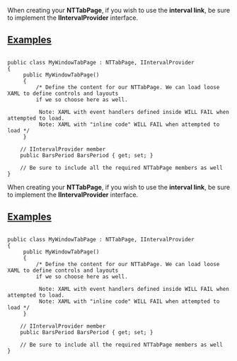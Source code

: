 When creating your **NTTabPage**, if you wish to use the **interval link**, be sure to implement the **IIntervalProvider** interface.

## [Examples](https://developer.ninjatrader.com/docs/desktop/iintervalprovider_interface\#examples)

```jsx-150469391 csharp

public class MyWindowTabPage : NTTabPage, IIntervalProvider
{
     public MyWindowTabPage()
     {
         /* Define the content for our NTTabPage. We can load loose XAML to define controls and layouts
         if we so choose here as well.

          Note: XAML with event handlers defined inside WILL FAIL when attempted to load.
          Note: XAML with "inline code" WILL FAIL when attempted to load */
     }

    // IIntervalProvider member
    public BarsPeriod BarsPeriod { get; set; }

    // Be sure to include all the required NTTabPage members as well
}

```

When creating your **NTTabPage**, if you wish to use the **interval link**, be sure to implement the **IIntervalProvider** interface.

## [Examples](https://developer.ninjatrader.com/docs/desktop/iintervalprovider_interface\#examples)

```jsx-150469391 csharp

public class MyWindowTabPage : NTTabPage, IIntervalProvider
{
     public MyWindowTabPage()
     {
         /* Define the content for our NTTabPage. We can load loose XAML to define controls and layouts
         if we so choose here as well.

          Note: XAML with event handlers defined inside WILL FAIL when attempted to load.
          Note: XAML with "inline code" WILL FAIL when attempted to load */
     }

    // IIntervalProvider member
    public BarsPeriod BarsPeriod { get; set; }

    // Be sure to include all the required NTTabPage members as well
}

```